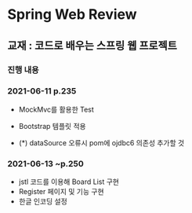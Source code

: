 # Spring Web Review

## 교재 : 코드로 배우는 스프링 웹 프로젝트

### 진행 내용 

### 2021-06-11 p.235

- MockMvc를 활용한 Test
- Bootstrap 템플릿 적용

- (*) dataSource 오류시 pom에 ojdbc6 의존성 추가할 것



### 2021-06-13 ~p.250

- jstl 코드를 이용해 Board List 구현
- Register 페이지 및 기능 구현
- 한글 인코딩 설정